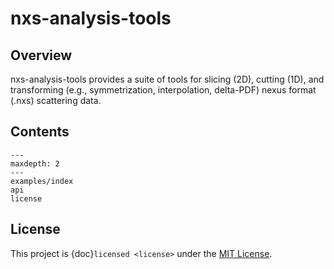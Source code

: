 # nxs-analysis-tools

## Overview

nxs-analysis-tools provides a suite of tools for slicing (2D), cutting (1D), and transforming (e.g., symmetrization, interpolation, delta-PDF) nexus format (.nxs) scattering data.

## Contents

```{toctree}
---
maxdepth: 2
---
examples/index
api
license
```

## License

This project is {doc}`licensed <license>` under the [MIT License](https://opensource.org/licenses/MIT).
